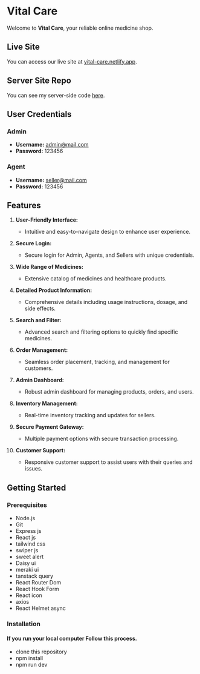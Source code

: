 # Vital Care

Welcome to **Vital Care**, your reliable online medicine shop.

## Live Site
You can access our live site at [vital-care.netlify.app](https://vital-care.netlify.app).
## Server Site Repo
You can see my server-side code [here](https://github.com/arifadnan05/vital-care-server).
## User Credentials

### Admin
- **Username:** admin@mail.com
- **Password:** 123456

### Agent
- **Username:** seller@mail.com
- **Password:** 123456

## Features

1. **User-Friendly Interface:**
   - Intuitive and easy-to-navigate design to enhance user experience.
   
2. **Secure Login:**
   - Secure login for Admin, Agents, and Sellers with unique credentials.

3. **Wide Range of Medicines:**
   - Extensive catalog of medicines and healthcare products.

4. **Detailed Product Information:**
   - Comprehensive details including usage instructions, dosage, and side effects.

5. **Search and Filter:**
   - Advanced search and filtering options to quickly find specific medicines.

6. **Order Management:**
   - Seamless order placement, tracking, and management for customers.

7. **Admin Dashboard:**
   - Robust admin dashboard for managing products, orders, and users.

8. **Inventory Management:**
   - Real-time inventory tracking and updates for sellers.

9. **Secure Payment Gateway:**
   - Multiple payment options with secure transaction processing.

10. **Customer Support:**
    - Responsive customer support to assist users with their queries and issues.

## Getting Started

### Prerequisites
- Node.js
- Git
- Express js
- React js
- tailwind css
- swiper js
- sweet alert
- Daisy ui
- meraki ui
- tanstack query
- React Router Dom
- React Hook Form
- React icon
- axios
- React Helmet async

### Installation
#### If you run your local computer Follow this process.
- clone this repository
- npm install
- npm run dev
